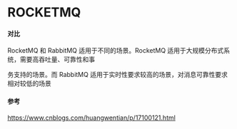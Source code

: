 # ROCKETMQ

#### 对比

RocketMQ 和 RabbitMQ 适用于不同的场景。RocketMQ 适用于大规模分布式系统，需要高吞吐量、可靠性和事  

务支持的场景。而 RabbitMQ 适用于实时性要求较高的场景，对消息可靠性要求相对较低的场景



#### 参考

https://www.cnblogs.com/huangwentian/p/17100121.html